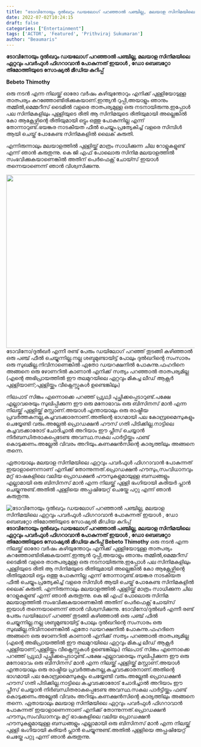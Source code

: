 ```yaml
---
title: "ടോവിനോയും ദുൽഖറും ഡയലോഗ് പറഞ്ഞാൽ പഞ്ചില്ല, മലയാള സിനിമയിലെ ഏറ്റവും പവർഫുൾ ഫിഗറാവാൻ പോകുന്നത്‌ ഇയാൾ , ഡോ ബെബറ്റോ തിമോത്തിയുടെ സോഷ്യൽ മീഡിയ കുറിപ്പ്"
date: 2022-07-02T10:24:15
draft: false
categories: ["Entertainment"]
tags: ['ACTOR', 'Featured', 'Prithviraj Sukumaran']
author: "Beaumaris"
---
```


<strong>ടോവിനോയും ദുൽഖറും ഡയലോഗ് പറഞ്ഞാൽ പഞ്ചില്ല, മലയാള സിനിമയിലെ ഏറ്റവും പവർഫുൾ ഫിഗറാവാൻ പോകുന്നത്‌ ഇയാൾ , ഡോ ബെബറ്റോ തിമോത്തിയുടെ സോഷ്യൽ മീഡിയ കുറിപ്പ്</strong>

<strong>Bebeto Thimothy</strong>

ഒരു നടൻ എന്ന നിലയ്ക്ക്‌ ഓരോ വർഷം കഴിയുന്തോറും എനിക്ക്‌ പുള്ളിയോടുള്ള താത്പര്യം കുറഞ്ഞോണ്ടിരിക്കുകയാണ്‌.ഇന്ത്യൻ റുപ്പി,അയാളും ഞാനും തമ്മിൽ,മെമ്മറീസ്‌ ടൈമിൽ വളരെ താത്പര്യമുള്ള ഒരു നടനായിരുന്നു.ഇപ്പോൾ പല സിനിമകളിലും പുള്ളിയുടെ രീതി ആ സിനിമയുടെ രീതിയുമായി അല്ലെങ്കിൽ കോ ആക്റ്റേഴ്സിന്റെ രീതിയുമായി ഒട്ടും ഒത്തു പോകുന്നില്ല എന്ന് തോന്നാറുണ്ട്‌.ഭയങ്കര നാടകീയത ഫീൽ ചെയ്യും.പ്രത്യേകിച്ച്‌ വളരെ സിമ്പിൾ ആയി ചെയ്ത്‌ പോകേണ്ട സിനിമകളിൽ ലൈക്‌ കുരുതി.

എന്നിരുന്നാലും മലയാളത്തിൽ പുള്ളിയ്ക്ക്‌ മാത്രം സാധിക്കുന്ന ചില റോളുകളുണ്ട്‌ എന്ന് ഞാൻ കരുതുന്നു.
കെ ജി എഫ്‌ പോലൊരു സിനിമ മലയാളത്തിൽ സംഭവിക്കുകയാണെങ്കിൽ അതിന്‌ പെർഫെക്റ്റ്‌ ചോയ്സ്‌ ഇയാൾ തന്നെയാണെന്ന് ഞാൻ വിശ്വസിക്കുന്നു.

<img class="wp-image-341568 aligncenter" src="https://cdn.boolokam.com/articles/2022/07/wffwffw.jpg" alt="" width="835" height="464" />ടോവിനോ/ദുൽഖർ എന്നീ രണ്ട്‌ പേരും ഡയിലോഗ്‌ പറഞ്ഞ്‌ തുടങ്ങി കഴിഞ്ഞാൽ ഒരു പഞ്ച്‌ ഫീൽ ചെയ്യുന്നില്ല.നല്ല ശബ്ദമുണ്ടായിട്ട്‌ പോലും ദുൽഖറിന്റെ സംസാരം ഒരു സുഖമില്ല.നിവിനാണെങ്കിൽ ഏതോ ഡയറക്ഷനിൽ പോകുന്നു.ഫഹദിനെ അങ്ങനെ ഒരു ഴോണറിൽ കാണാൻ എനിക്ക്‌ സത്യം പറഞ്ഞാൽ താത്പര്യമില്ല (എന്റെ അഭിപ്രായത്തിൽ ഈ തലമുറയിലെ ഏറ്റവും മികച്ച ലീഡ്‌ ആക്റ്റർ പുള്ളിയാണ്‌;പുള്ളിയ്ക്കും വീക്നെസ്സുകൾ ഉണ്ടെങ്കിലും)

നിലപാട്‌ സിങ്കം എന്നൊക്കെ പറഞ്ഞ്‌ പ്രൃഥ്വി പുച്ഛിക്കപ്പെടാറുണ്ട്‌.പക്ഷേ എല്ലാവരെയും സുഖിപ്പിക്കുന്ന ഈ ഒരു മനോഭാവം ഒരു ബിസിനസ്‌ മാൻ എന്ന നിലയ്ക്ക്‌ പുള്ളിയ്ക്ക്‌ മസ്റ്റാണ്‌.അയാൾ എന്തായാലും ഒരു രാഷ്ട്രീയ പ്രവർത്തകനല്ല,കച്ചവടക്കാരനാണ്‌.അതിന്റെ ഭാഗമായി പല കോമ്പ്രമൈസുകളും ചെയ്യേണ്ടി വരും.അല്ലേൽ പ്രൊഡക്ഷൻ ഹൗസ്‌ ഗതി പിടിക്കില്ല.നാട്ടിലെ കച്ചവടക്കാരോട്‌ ചോദിച്ചാൽ അറിയാം ഈ പ്ലീസ്‌ ചെയ്യാൻ നിർബന്ധിതരാകപ്പെടേണ്ട അവസ്ഥ.സകല പാർട്ടിയ്ക്കും ഫണ്ട്‌ കൊടുക്കണം.അല്ലേൽ വിവരം അറിയും.കണക്ഷൻസിന്റെ കാര്യത്തിലും അങ്ങനെ തന്നെ.

ഏതായാലും മലയാള സിനിമയിലെ ഏറ്റവും പവർഫുൾ ഫിഗറാവാൻ പോകുന്നത്‌ ഇയാളാണെന്നാണ്‌ എനിക്ക്‌ തോന്നുന്നത്‌.പ്രൊഡക്ഷൻ ഹൗസും,സംവിധാനവും മറ്റ്‌ ഭാഷകളിലെ വലിയ പ്രൊഡക്ഷൻ ഹൗസുകളുമായുള്ള ബന്ധങ്ങളും എല്ലാമായി ഒരു ബിസിനസ്‌ മാൻ എന്ന നിലയ്ക്ക്‌ പുള്ളി ഭംഗിയായി കരിയർ പ്ലാൻ ചെയ്യുന്നുണ്ട്‌.അതിൽ പുള്ളിയെ അപ്പ്രഷിയേറ്റ്‌ ചെയ്തേ പറ്റു എന്ന് ഞാൻ കരുതുന്നു.


![ടോവിനോയും ദുൽഖറും ഡയലോഗ് പറഞ്ഞാൽ പഞ്ചില്ല, മലയാള സിനിമയിലെ ഏറ്റവും പവർഫുൾ ഫിഗറാവാൻ പോകുന്നത്‌ ഇയാൾ , ഡോ ബെബറ്റോ തിമോത്തിയുടെ സോഷ്യൽ മീഡിയ കുറിപ്പ്](https://cdn.boolokam.com/articles/2022/07/wffwffw.jpg)**ടോവിനോയും ദുൽഖറും ഡയലോഗ് പറഞ്ഞാൽ പഞ്ചില്ല, മലയാള സിനിമയിലെ ഏറ്റവും പവർഫുൾ ഫിഗറാവാൻ പോകുന്നത്‌ ഇയാൾ , ഡോ ബെബറ്റോ തിമോത്തിയുടെ സോഷ്യൽ മീഡിയ കുറിപ്പ്** **Bebeto Thimothy** ഒരു നടൻ എന്ന നിലയ്ക്ക്‌ ഓരോ വർഷം കഴിയുന്തോറും എനിക്ക്‌ പുള്ളിയോടുള്ള താത്പര്യം കുറഞ്ഞോണ്ടിരിക്കുകയാണ്‌.ഇന്ത്യൻ റുപ്പി,അയാളും ഞാനും തമ്മിൽ,മെമ്മറീസ്‌ ടൈമിൽ വളരെ താത്പര്യമുള്ള ഒരു നടനായിരുന്നു.ഇപ്പോൾ പല സിനിമകളിലും പുള്ളിയുടെ രീതി ആ സിനിമയുടെ രീതിയുമായി അല്ലെങ്കിൽ കോ ആക്റ്റേഴ്സിന്റെ രീതിയുമായി ഒട്ടും ഒത്തു പോകുന്നില്ല എന്ന് തോന്നാറുണ്ട്‌.ഭയങ്കര നാടകീയത ഫീൽ ചെയ്യും.പ്രത്യേകിച്ച്‌ വളരെ സിമ്പിൾ ആയി ചെയ്ത്‌ പോകേണ്ട സിനിമകളിൽ ലൈക്‌ കുരുതി. എന്നിരുന്നാലും മലയാളത്തിൽ പുള്ളിയ്ക്ക്‌ മാത്രം സാധിക്കുന്ന ചില റോളുകളുണ്ട്‌ എന്ന് ഞാൻ കരുതുന്നു. കെ ജി എഫ്‌ പോലൊരു സിനിമ മലയാളത്തിൽ സംഭവിക്കുകയാണെങ്കിൽ അതിന്‌ പെർഫെക്റ്റ്‌ ചോയ്സ്‌ ഇയാൾ തന്നെയാണെന്ന് ഞാൻ വിശ്വസിക്കുന്നു. ടോവിനോ/ദുൽഖർ എന്നീ രണ്ട്‌ പേരും ഡയിലോഗ്‌ പറഞ്ഞ്‌ തുടങ്ങി കഴിഞ്ഞാൽ ഒരു പഞ്ച്‌ ഫീൽ ചെയ്യുന്നില്ല.നല്ല ശബ്ദമുണ്ടായിട്ട്‌ പോലും ദുൽഖറിന്റെ സംസാരം ഒരു സുഖമില്ല.നിവിനാണെങ്കിൽ ഏതോ ഡയറക്ഷനിൽ പോകുന്നു.ഫഹദിനെ അങ്ങനെ ഒരു ഴോണറിൽ കാണാൻ എനിക്ക്‌ സത്യം പറഞ്ഞാൽ താത്പര്യമില്ല (എന്റെ അഭിപ്രായത്തിൽ ഈ തലമുറയിലെ ഏറ്റവും മികച്ച ലീഡ്‌ ആക്റ്റർ പുള്ളിയാണ്‌;പുള്ളിയ്ക്കും വീക്നെസ്സുകൾ ഉണ്ടെങ്കിലും) നിലപാട്‌ സിങ്കം എന്നൊക്കെ പറഞ്ഞ്‌ പ്രൃഥ്വി പുച്ഛിക്കപ്പെടാറുണ്ട്‌.പക്ഷേ എല്ലാവരെയും സുഖിപ്പിക്കുന്ന ഈ ഒരു മനോഭാവം ഒരു ബിസിനസ്‌ മാൻ എന്ന നിലയ്ക്ക്‌ പുള്ളിയ്ക്ക്‌ മസ്റ്റാണ്‌.അയാൾ എന്തായാലും ഒരു രാഷ്ട്രീയ പ്രവർത്തകനല്ല,കച്ചവടക്കാരനാണ്‌.അതിന്റെ ഭാഗമായി പല കോമ്പ്രമൈസുകളും ചെയ്യേണ്ടി വരും.അല്ലേൽ പ്രൊഡക്ഷൻ ഹൗസ്‌ ഗതി പിടിക്കില്ല.നാട്ടിലെ കച്ചവടക്കാരോട്‌ ചോദിച്ചാൽ അറിയാം ഈ പ്ലീസ്‌ ചെയ്യാൻ നിർബന്ധിതരാകപ്പെടേണ്ട അവസ്ഥ.സകല പാർട്ടിയ്ക്കും ഫണ്ട്‌ കൊടുക്കണം.അല്ലേൽ വിവരം അറിയും.കണക്ഷൻസിന്റെ കാര്യത്തിലും അങ്ങനെ തന്നെ. ഏതായാലും മലയാള സിനിമയിലെ ഏറ്റവും പവർഫുൾ ഫിഗറാവാൻ പോകുന്നത്‌ ഇയാളാണെന്നാണ്‌ എനിക്ക്‌ തോന്നുന്നത്‌.പ്രൊഡക്ഷൻ ഹൗസും,സംവിധാനവും മറ്റ്‌ ഭാഷകളിലെ വലിയ പ്രൊഡക്ഷൻ ഹൗസുകളുമായുള്ള ബന്ധങ്ങളും എല്ലാമായി ഒരു ബിസിനസ്‌ മാൻ എന്ന നിലയ്ക്ക്‌ പുള്ളി ഭംഗിയായി കരിയർ പ്ലാൻ ചെയ്യുന്നുണ്ട്‌.അതിൽ പുള്ളിയെ അപ്പ്രഷിയേറ്റ്‌ ചെയ്തേ പറ്റു എന്ന് ഞാൻ കരുതുന്നു.
